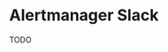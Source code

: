 # Alertmanager Slack

<!--
https://github.com/jonathanbc92/observability-quickstart/blob/master/part2/k8s/config/alertmanager/alertmanager-config.yml
https://github.com/mridulgain/k8s-e2e-tests/blob/master/src/test-infra/config/prow/cluster/monitoring/prow_alertmanagerconfig.yaml
-->

TODO
